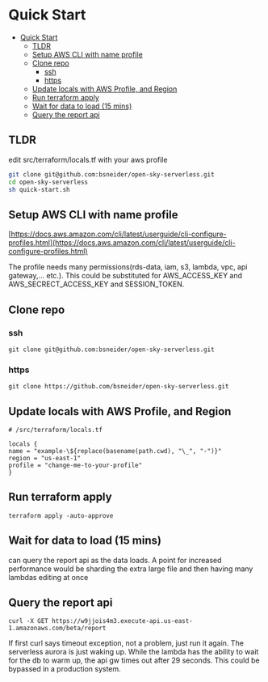 # Quick Start

- [Quick Start](#quick-start)
  - [TLDR](#tldr)
  - [Setup AWS CLI with name profile](#setup-aws-cli-with-name-profile)
  - [Clone repo](#clone-repo)
    - [ssh](#ssh)
    - [https](#https)
  - [Update locals with AWS Profile, and Region](#update-locals-with-aws-profile-and-region)
  - [Run terraform apply](#run-terraform-apply)
  - [Wait for data to load (15 mins)](#wait-for-data-to-load-15-mins)
  - [Query the report api](#query-the-report-api)

## TLDR

edit src/terraform/locals.tf with your aws profile

```sh
git clone git@github.com:bsneider/open-sky-serverless.git
cd open-sky-serverless
sh quick-start.sh 
```

## Setup AWS CLI with name profile

[https://docs.aws.amazon.com/cli/latest/userguide/cli-configure-profiles.html](https://docs.aws.amazon.com/cli/latest/userguide/cli-configure-profiles.html)

The profile needs many permissions(rds-data, iam, s3, lambda, vpc, api gateway,... etc.). This could be substituted for AWS_ACCESS_KEY and AWS_SECRECT_ACCESS_KEY and SESSION_TOKEN.

## Clone repo

### ssh

`git clone git@github.com:bsneider/open-sky-serverless.git`

### https

`git clone https://github.com/bsneider/open-sky-serverless.git`

## Update locals with AWS Profile, and Region

```hcl
# /src/terraform/locals.tf

locals {
name = "example-\${replace(basename(path.cwd), "\_", "-")}"
region = "us-east-1"
profile = "change-me-to-your-profile"
}
```

## Run terraform apply

`terraform apply -auto-approve`

## Wait for data to load (15 mins)

can query the report api as the data loads. A point for increased performance would be sharding the extra large file and then having many lambdas editing at once

## Query the report api

`curl -X GET https://w9jjois4m3.execute-api.us-east-1.amazonaws.com/beta/report`

If first curl says timeout exception, not a problem, just run it again. The serverless aurora is just waking up. While the lambda has the ability to wait for the db to warm up, the api gw times out after 29 seconds. This could be bypassed in a production system.